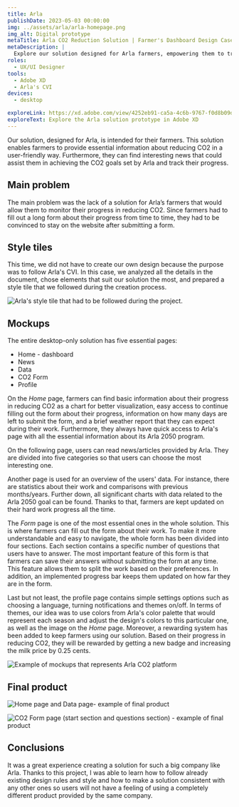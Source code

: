 ```yaml
---
title: Arla
publishDate: 2023-05-03 00:00:00
img: ../assets/arla/arla-homepage.png
img_alt: Digital prototype
metaTitle: Arla CO2 Reduction Solution | Farmer's Dashboard Design Case Study
metaDescription: |
  Explore our solution designed for Arla farmers, empowering them to track their CO2 reduction progress. Discover the style tiles, mockups, and user-friendly features like data visualization, news updates, and a comprehensive form. Learn how we created a consistent and rewarding experience aligned with Arla's branding.
roles:
  - UX/UI Designer
tools:
  - Adobe XD
  - Arla's CVI
devices:
  - desktop

exploreLink: https://xd.adobe.com/view/4252eb91-ca5a-4c6b-9767-f0d8b09da18c-1701/?fullscreen
exploreText: Explore the Arla solution prototype in Adobe XD
---
```


Our solution, designed for Arla, is intended for their farmers. This solution enables farmers to provide essential information about reducing CO2 in a user-friendly way. Furthermore, they can find interesting news that could assist them in achieving the CO2 goals set by Arla and track their progress.

## Main problem

The main problem was the lack of a solution for Arla’s farmers that would allow them to monitor their progress in reducing CO2. Since farmers had to fill out a long form about their progress from time to time, they had to be convinced to stay on the website after submitting a form.

## Style tiles

This time, we did not have to create our own design because the purpose was to follow Arla's CVI. In this case, we analyzed all the details in the document, chose elements that suit our solution the most, and prepared a style tile that we followed during the creation process.

![Arla's style tile that had to be followed during the project.](../assets/arla/arla-style-tile.jpg)

## Mockups
The entire desktop-only solution has five essential pages:
- Home - dashboard
- News
- Data
- CO2 Form
- Profile

On the *Home* page, farmers can find basic information about their progress in reducing CO2 as a chart for better visualization, easy access to continue filling out the form about their progress, information on how many days are left to submit the form, and a brief weather report that they can expect during their work. Furthermore, they always have quick access to Arla's page with all the essential information about its Arla 2050 program.

On the following page, users can read news/articles provided by Arla. They are divided into five categories so that users can choose the most interesting one.
                
Another page is used for an overview of the users' data. For instance, there are statistics about their work and comparisons with previous months/years. Further down, all significant charts with data related to the Arla 2050 goal can be found. Thanks to that, farmers are kept updated on their hard work progress all the time.

The *Form* page is one of the most essential ones in the whole solution. This is where farmers can fill out the form about their work. To make it more understandable and easy to navigate, the whole form has been divided into four sections. Each section contains a specific number of questions that users have to answer. The most important feature of this form is that farmers can save their answers without submitting the form at any time. This feature allows them to split the work based on their preferences. In addition, an implemented progress bar keeps them updated on how far they are in the form.

Last but not least, the profile page contains simple settings options such as choosing a language, turning notifications and themes on/off. In terms of themes, our idea was to use colors from Arla's color palette that would represent each season and adjust the design's colors to this particular one, as well as the image on the *Home* page. Moreover, a rewarding system has been added to keep farmers using our solution. Based on their progress in reducing CO2, they will be rewarded by getting a new badge and increasing the milk price by 0.25 cents.

![Example of mockups that represents Arla CO2 platform](../assets/arla/arla-mockups.jpg)

## Final product

![Home page and Data page- example of final product](../assets/arla/arla-mockups-home-data.jpg)

![CO2 Form page (start section and questions section) - example of final product](../assets/arla/arla-mockups-forms.jpg)

## Conclusions

It was a great experience creating a solution for such a big company like Arla. Thanks to this project, I was able to learn how to follow already existing design rules and style and how to make a solution consistent with any other ones so users will not have a feeling of using a completely different product provided by the same company.
